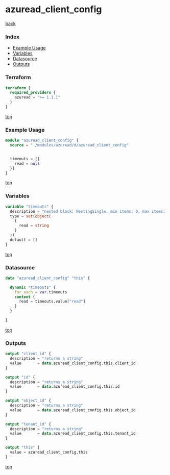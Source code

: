 # azuread_client_config

[back](../azuread.md)

### Index

- [Example Usage](#example-usage)
- [Variables](#variables)
- [Datasource](#datasource)
- [Outputs](#outputs)

### Terraform

```terraform
terraform {
  required_providers {
    azuread = ">= 1.1.1"
  }
}
```

[top](#index)

### Example Usage

```terraform
module "azuread_client_config" {
  source = "./modules/azuread/d/azuread_client_config"


  timeouts = [{
    read = null
  }]
}
```

[top](#index)

### Variables

```terraform
variable "timeouts" {
  description = "nested block: NestingSingle, min items: 0, max items: 0"
  type = set(object(
    {
      read = string
    }
  ))
  default = []
}
```

[top](#index)

### Datasource

```terraform
data "azuread_client_config" "this" {

  dynamic "timeouts" {
    for_each = var.timeouts
    content {
      read = timeouts.value["read"]
    }
  }

}
```

[top](#index)

### Outputs

```terraform
output "client_id" {
  description = "returns a string"
  value       = data.azuread_client_config.this.client_id
}

output "id" {
  description = "returns a string"
  value       = data.azuread_client_config.this.id
}

output "object_id" {
  description = "returns a string"
  value       = data.azuread_client_config.this.object_id
}

output "tenant_id" {
  description = "returns a string"
  value       = data.azuread_client_config.this.tenant_id
}

output "this" {
  value = azuread_client_config.this
}
```

[top](#index)
